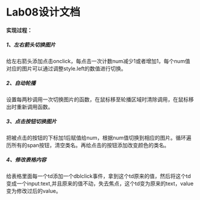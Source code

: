 # Lab08设计文档

#### 实现过程：

##### 1、左右箭头切换图片

给左右箭头添加点击onclick，每点击一次计数num减少1或者增加1，每个num值对应的图片可以通过调整style.left的数值进行切换。

##### 2、自动轮播

设置每两秒调用一次切换图片的函数，在鼠标移至轮播区域时清除调用，在鼠标移出时重新调用函数。

##### 3、点击按钮切换图片

把被点击的按钮的下标加1后赋值给num，根据num值切换到相应的图片。循环遍历所有的span按钮，清空类名。再给点击的按钮添加改变颜色的类名。

##### 4、修改表格内容

给表格里面每一个td添加一个dblclick事件，拿到这个td原来的值，然后将这个td变成一个input:text,并且原来的值不动，失去焦点，这个td变为原来的text，value变为修改过后的value。

